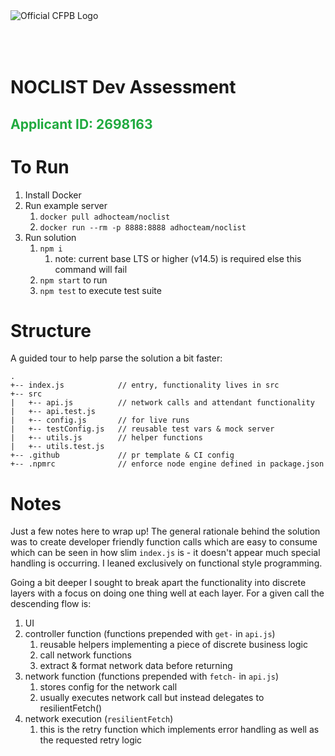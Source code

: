 <img src='https://upload.wikimedia.org/wikipedia/commons/b/bb/CFPB_logo.svg' alt='Official CFPB Logo'>

<h1 style='padding-top:50px;'>NOCLIST Dev Assessment</h1>

<h2 style='color:#20aa3f'>Applicant ID:  2698163</h2>

# To Run

1. Install Docker
2. Run example server
   1. ```docker pull adhocteam/noclist```
   2. ```docker run --rm -p 8888:8888 adhocteam/noclist```
3. Run solution
   1. ```npm i```
      1. note: current base LTS or higher (v14.5) is required else this command will fail
   2. ```npm start``` to run 
   3. ```npm test``` to execute test suite

# Structure
A guided tour to help parse the solution a bit faster:

```
.
+-- index.js            // entry, functionality lives in src
+-- src
|   +-- api.js          // network calls and attendant functionality
|   +-- api.test.js
|   +-- config.js       // for live runs                 
|   +-- testConfig.js   // reusable test vars & mock server
|   +-- utils.js        // helper functions
|   +-- utils.test.js
+-- .github             // pr template & CI config
+-- .npmrc              // enforce node engine defined in package.json
```

# Notes

Just a few notes here to wrap up! The general rationale behind the solution was to create developer friendly function calls which are easy to consume which can be seen in how slim `index.js` is - it doesn't appear much special handling is occurring. I leaned exclusively on functional style programming.

Going a bit deeper I sought to break apart the functionality into discrete layers with a focus on doing one thing well at each layer. For a given call the descending flow is:

1. UI 
2. controller function (functions prepended with `get-` in `api.js`)
   1. reusable helpers implementing a piece of discrete business logic
   2. call network functions
   3. extract & format network data before returning
3. network function (functions prepended with `fetch-` in `api.js`)
   1. stores config for the network call
   2. usually executes network call but instead delegates to resilientFetch()
4. network execution (`resilientFetch`)
   1. this is the retry function which implements error handling as well as the requested retry logic 